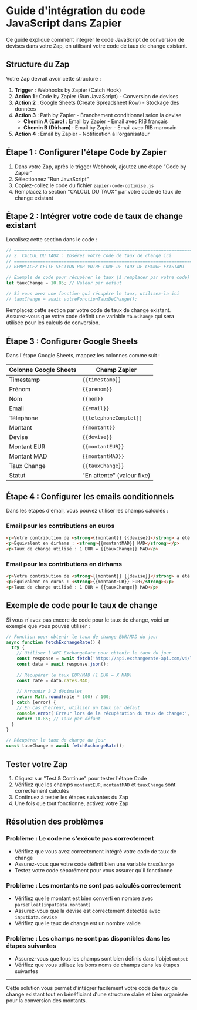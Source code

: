 # Guide d'intégration du code JavaScript dans Zapier

Ce guide explique comment intégrer le code JavaScript de conversion de devises dans votre Zap, en utilisant votre code de taux de change existant.

## Structure du Zap

Votre Zap devrait avoir cette structure :

1. **Trigger** : Webhooks by Zapier (Catch Hook)
2. **Action 1** : Code by Zapier (Run JavaScript) - Conversion de devises
3. **Action 2** : Google Sheets (Create Spreadsheet Row) - Stockage des données
4. **Action 3** : Path by Zapier - Branchement conditionnel selon la devise
   - **Chemin A (Euro)** : Email by Zapier - Email avec RIB français
   - **Chemin B (Dirham)** : Email by Zapier - Email avec RIB marocain
5. **Action 4** : Email by Zapier - Notification à l'organisateur

## Étape 1 : Configurer l'étape Code by Zapier

1. Dans votre Zap, après le trigger Webhook, ajoutez une étape "Code by Zapier"
2. Sélectionnez "Run JavaScript"
3. Copiez-collez le code du fichier `zapier-code-optimise.js`
4. Remplacez la section "CALCUL DU TAUX" par votre code de taux de change existant

## Étape 2 : Intégrer votre code de taux de change existant

Localisez cette section dans le code :

```javascript
// ====================================================================
// 2. CALCUL DU TAUX : Insérez votre code de taux de change ici
// ====================================================================
// REMPLACEZ CETTE SECTION PAR VOTRE CODE DE TAUX DE CHANGE EXISTANT

// Exemple de code pour récupérer le taux (à remplacer par votre code)
let tauxChange = 10.85; // Valeur par défaut

// Si vous avez une fonction qui récupère le taux, utilisez-la ici
// tauxChange = await votreFonctionTauxDeChange();
```

Remplacez cette section par votre code de taux de change existant. Assurez-vous que votre code définit une variable `tauxChange` qui sera utilisée pour les calculs de conversion.

## Étape 3 : Configurer Google Sheets

Dans l'étape Google Sheets, mappez les colonnes comme suit :

| Colonne Google Sheets | Champ Zapier |
|-----------------------|--------------|
| Timestamp | `{{timestamp}}` |
| Prénom | `{{prenom}}` |
| Nom | `{{nom}}` |
| Email | `{{email}}` |
| Téléphone | `{{telephoneComplet}}` |
| Montant | `{{montant}}` |
| Devise | `{{devise}}` |
| Montant EUR | `{{montantEUR}}` |
| Montant MAD | `{{montantMAD}}` |
| Taux Change | `{{tauxChange}}` |
| Statut | "En attente" (valeur fixe) |

## Étape 4 : Configurer les emails conditionnels

Dans les étapes d'email, vous pouvez utiliser les champs calculés :

### Email pour les contributions en euros

```html
<p>Votre contribution de <strong>{{montant}} {{devise}}</strong> a été enregistrée.</p>
<p>Équivalent en dirhams : <strong>{{montantMAD}} MAD</strong></p>
<p>Taux de change utilisé : 1 EUR = {{tauxChange}} MAD</p>
```

### Email pour les contributions en dirhams

```html
<p>Votre contribution de <strong>{{montant}} {{devise}}</strong> a été enregistrée.</p>
<p>Équivalent en euros : <strong>{{montantEUR}} EUR</strong></p>
<p>Taux de change utilisé : 1 EUR = {{tauxChange}} MAD</p>
```

## Exemple de code pour le taux de change

Si vous n'avez pas encore de code pour le taux de change, voici un exemple que vous pouvez utiliser :

```javascript
// Fonction pour obtenir le taux de change EUR/MAD du jour
async function fetchExchangeRate() {
  try {
    // Utiliser l'API ExchangeRate pour obtenir le taux du jour
    const response = await fetch('https://api.exchangerate-api.com/v4/latest/EUR');
    const data = await response.json();
    
    // Récupérer le taux EUR/MAD (1 EUR = X MAD)
    const rate = data.rates.MAD;
    
    // Arrondir à 2 décimales
    return Math.round(rate * 100) / 100;
  } catch (error) {
    // En cas d'erreur, utiliser un taux par défaut
    console.error('Erreur lors de la récupération du taux de change:', error);
    return 10.85; // Taux par défaut
  }
}

// Récupérer le taux de change du jour
const tauxChange = await fetchExchangeRate();
```

## Tester votre Zap

1. Cliquez sur "Test & Continue" pour tester l'étape Code
2. Vérifiez que les champs `montantEUR`, `montantMAD` et `tauxChange` sont correctement calculés
3. Continuez à tester les étapes suivantes du Zap
4. Une fois que tout fonctionne, activez votre Zap

## Résolution des problèmes

### Problème : Le code ne s'exécute pas correctement

- Vérifiez que vous avez correctement intégré votre code de taux de change
- Assurez-vous que votre code définit bien une variable `tauxChange`
- Testez votre code séparément pour vous assurer qu'il fonctionne

### Problème : Les montants ne sont pas calculés correctement

- Vérifiez que le montant est bien converti en nombre avec `parseFloat(inputData.montant)`
- Assurez-vous que la devise est correctement détectée avec `inputData.devise`
- Vérifiez que le taux de change est un nombre valide

### Problème : Les champs ne sont pas disponibles dans les étapes suivantes

- Assurez-vous que tous les champs sont bien définis dans l'objet `output`
- Vérifiez que vous utilisez les bons noms de champs dans les étapes suivantes

---

Cette solution vous permet d'intégrer facilement votre code de taux de change existant tout en bénéficiant d'une structure claire et bien organisée pour la conversion des montants.


